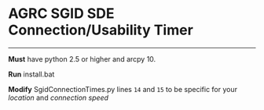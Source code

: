 # AGRC SGID SDE Connection/Usability Timer #

---
**Must** have python 2.5 or higher and arcpy 10.

**Run** install.bat

**Modify** SgidConnectionTimes.py lines `14` and `15` to be specific for your _location_ and _connection speed_
